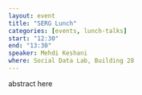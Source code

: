 ```yaml
---
layout: event
title: "SERG Lunch"
categories: [events, lunch-talks]
start: "12:30"
end: "13:30"
speaker: Mehdi Keshani
where: Social Data Lab, Building 28
---
```


abstract here
